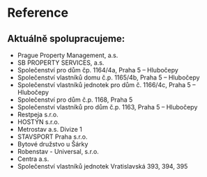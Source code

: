 # Reference

## Aktuálně spolupracujeme:

- Prague Property Management, a.s.
- SB PROPERTY SERVICES, a.s.
- Společenství pro dům čp. 1164/4a, Praha 5 – Hlubočepy
- Společenství vlastníků domu č.p. 1165/4b, Praha 5 – Hlubočepy
- Společenství vlastníků jednotek pro dům č. 1166/4c, Praha 5 – Hlubočepy
- Společenství pro dům č.p. 1168, Praha 5
- Společenství vlastníků pro dům č.p. 1163, Praha 5 – Hlubočepy
- Restpeja s.r.o.
- HOSTÝN s.r.o.
- Metrostav a.s. Divize 1
- STAVSPORT Praha s.r.o.
- Bytové družstvo u Šárky
- Robenstav - Universal, s.r.o.
- Centra a.s.
- Společenství vlastníků jednotek Vratislavská 393, 394, 395

